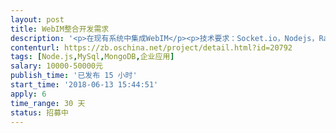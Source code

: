 ```yaml
---                
layout: post       
title: WebIM整合开发需求           
description: '<p>在现有系统中集成WebIM</p><p>技术要求：Socket.io，Nodejs，RabbitMQ，MySql和MongoDB任选其一</p><p>目前系统采用ReactJS前端技术，不熟悉我们可以安排其他人实现WebIM的前端部分</p><p>详细需求见附件</p><p><br></p><p>WebIM经验，最好有类似作品；</p><p>已经实现了一对一聊天Demo，如有需要可以提供；</p><p>熟悉ReactJS可考虑整体实现，或根据自身能力只实现服务端；</p><p>北京地区优先；</p>'     
contenturl: https://zb.oschina.net/project/detail.html?id=20792      
tags: [Node.js,MySql,MongoDB,企业应用]            
salary: 10000-50000元          
publish_time: '已发布 15 小时'         
start_time: '2018-06-13 15:44:51'           
apply: 6                   
time_range: 30 天              
status: 招募中                  
---                 
```

